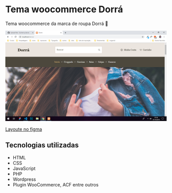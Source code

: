 # Tema woocommerce Dorrá

Tema woocommerce da marca de roupa Dorrá 👗

![site Dorrá](https://github.com/Guihenrry/dorra/blob/master/site-dorra.png)

[Layoute no figma](https://www.figma.com/file/0Bjxeu0eU2FCaG49zPxWAd/Dorr%C3%A1-Design?node-id=0%3A1 "abrir no figma!")

## Tecnologias utilizadas

- HTML
- CSS
- JavaScript
- PHP
- Wordpress
- Plugin WooCommerce, ACF entre outros
